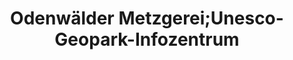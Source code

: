 ---
title: "Odenwälder Metzgerei;Unesco-Geopark-Infozentrum"
url: /zwingenberg/odenwaelder-metzgerei-unesco-geopark-infozentrum/
shop: Metzgerei
---